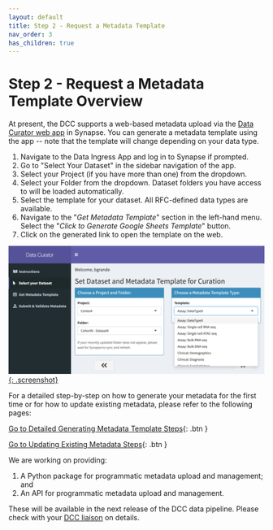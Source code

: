 ```yaml
---
layout: default
title: Step 2 - Request a Metadata Template
nav_order: 3
has_children: true
---
```


# Step 2 - Request a Metadata Template Overview

At present, the DCC supports a web-based metadata upload via the [Data Curator web app](https://www.synapse.org/#!Wiki:syn20681266/ENTITY) in Synapse. You can generate a metadata template using the app -- note that the template will change depending on your data type. 

1. Navigate to the Data Ingress App and log in to Synapse if prompted.
2. Go to "Select Your Dataset" in the sidebar navigation of the app. 
3. Select your Project (if you have more than one) from the dropdown.
4. Select your Folder from the dropdown. Dataset folders you have access to will be loaded automatically.
5. Select the template for your dataset. All RFC-defined data types are available.
6. Navigate to the "*Get Metadata Template*" section in the left-hand menu. Select the "*Click to Generate Google Sheets Template*" button. 
7. Click on the generated link to open the template on the web. 


[![Data Curator Select Dataset Type](images/screenshots/curator-select-type-1.png){: .screenshot}](images/screenshots/curator-select-type-1.png)

For a detailed step-by-step on how to generate your metadata for the first time or for how to update existing metadata, please refer to the following pages:

[Go to Detailed Generating Metadata Template Steps](curate-metadata-first-time){: .btn }

[Go to Updating Existing Metadata Steps](update-existing-metadata){: .btn }

We are working on providing: 
   
   1. A Python package for programmatic metadata upload and management; 
   and 
   2. An API for programmatic metadata upload and management. 
   
   These will be available in the next release of the DCC data pipeline. Please check with your [DCC liaison](dcc-liaison) on details.

